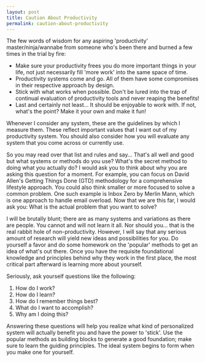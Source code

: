 ```yaml
---
layout: post
title: Caution About Productivity
permalink: caution-about-productivity
---
```


The few words of wisdom for any aspiring 'productivity' master/ninja/wannabe from someone who's been there and burned a few times in the trial by fire:

- Make sure your productivity frees you do more important things in your life, not just necessarily fill 'more work' into the same space of time.
- Productivity systems come and go. All of them have some compromises in their respective approach by design.
- Stick with what works when possible. Don't be lured into the trap of continual evaluation of productivity tools and never reaping the benefits!
- Last and certainly not least... It should be enjoyable to work with.  If not, what's the point?  Make it your own and make it fun!

Whenever I consider any system, these are the guidelines by which I measure them.  These reflect important values that I want out of my productivity system.  You should also consider how you will evaluate any system that you come across or currently use.

So you may read over that list and rules and say... That's all well and good but what systems or methods do you use? What's the secret method to doing what you actually do?  I would ask you to think about why you are asking this question for a moment.  For example, you can focus on David Allen's Getting Things Done (GTD) methodology for a comprehensive lifestyle approach.  You could also think smaller or more focused to solve a common problem. One such example is Inbox Zero by Merlin Mann, which is one approach to handle email overload.  Now that we are this far, I would ask you:  What is the actual problem that you want to solve?

I will be brutally blunt; there are as many systems and variations as there are people.  You cannot and will not learn it all.  Nor should you... that is the real rabbit hole of non-productivity.  However, I will say that any serious amount of research will yield new ideas and possibilities for you.  Do yourself a favor and do some homework on the 'popular' methods to get an idea of what's out there.  Once you have the requisite foundational knowledge and principles behind why they work in the first place, the most critical part afterward is learning more about yourself.

Seriously, ask yourself questions like the following:
1. How do I work?
2. How do I learn?
3. How do I remember things best?
4. What do I want to accomplish?
5. Why am I doing this?

Answering these questions will help you realize what kind of personalized system will actually benefit you and have the power to 'stick'.  Use the popular methods as building blocks to generate a good foundation; make sure to learn the guiding principles.  The ideal system begins to form when you make one for yourself.
